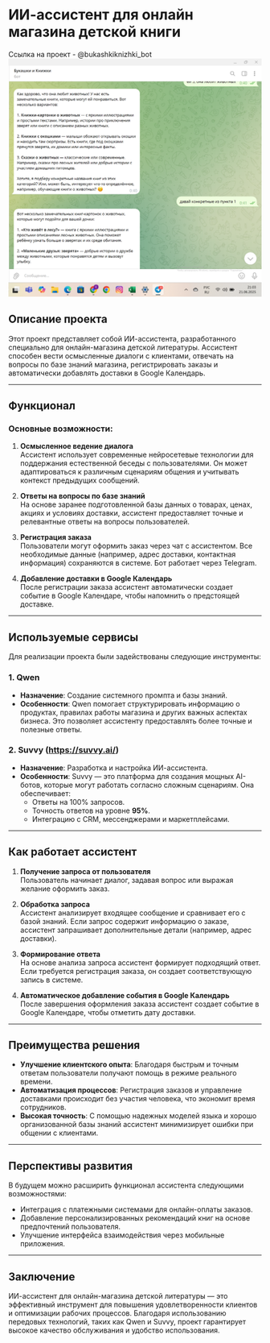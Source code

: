 # ИИ-ассистент для онлайн магазина детской книги
Ссылка на проект - @bukashkiknizhki_bot
![Иллюстрация к проекту](https://github.com/Lineve-ai/ai_assistent/blob/main/2025-06-21_21-03-19.png)

## Описание проекта

Этот проект представляет собой ИИ-ассистента, разработанного специально для онлайн-магазина детской литературы. Ассистент способен вести осмысленные диалоги с клиентами, отвечать на вопросы по базе знаний магазина, регистрировать заказы и автоматически добавлять доставки в Google Календарь.

---

## Функционал

### Основные возможности:
1. **Осмысленное ведение диалога**  
   Ассистент использует современные нейросетевые технологии для поддержания естественной беседы с пользователями. Он может адаптироваться к различным сценариям общения и учитывать контекст предыдущих сообщений.

2. **Ответы на вопросы по базе знаний**  
   На основе заранее подготовленной базы данных о товарах, ценах, акциях и условиях доставки, ассистент предоставляет точные и релевантные ответы на вопросы пользователей.

3. **Регистрация заказа**  
   Пользователи могут оформить заказ через чат с ассистентом. Все необходимые данные (например, адрес доставки, контактная информация) сохраняются в системе.
   Бот работает через Telegram.

5. **Добавление доставки в Google Календарь**  
   После регистрации заказа ассистент автоматически создает событие в Google Календаре, чтобы напомнить о предстоящей доставке.

---

## Используемые сервисы

Для реализации проекта были задействованы следующие инструменты:

### 1. **Qwen**
   - **Назначение**: Создание системного промпта и базы знаний.
   - **Особенности**: Qwen помогает структурировать информацию о продуктах, правилах работы магазина и других важных аспектах бизнеса. Это позволяет ассистенту предоставлять более точные и полезные ответы.

### 2. **Suvvy (https://suvvy.ai/)**
   - **Назначение**: Разработка и настройка ИИ-ассистента.
   - **Особенности**: Suvvy — это платформа для создания мощных AI-ботов, которые могут работать согласно сложным сценариям. Она обеспечивает:
     - Ответы на 100% запросов.
     - Точность ответов на уровне **95%**.
     - Интеграцию с CRM, мессенджерами и маркетплейсами.

---

## Как работает ассистент

1. **Получение запроса от пользователя**  
   Пользователь начинает диалог, задавая вопрос или выражая желание оформить заказ.

2. **Обработка запроса**  
   Ассистент анализирует входящее сообщение и сравнивает его с базой знаний. Если запрос содержит информацию о заказе, ассистент запрашивает дополнительные детали (например, адрес доставки).

3. **Формирование ответа**  
   На основе анализа запроса ассистент формирует подходящий ответ. Если требуется регистрация заказа, он создает соответствующую запись в системе.

4. **Автоматическое добавление события в Google Календарь**  
   После завершения оформления заказа ассистент создает событие в Google Календаре, чтобы отметить дату доставки.

---

## Преимущества решения

- **Улучшение клиентского опыта**: Благодаря быстрым и точным ответам пользователи получают помощь в режиме реального времени.
- **Автоматизация процессов**: Регистрация заказов и управление доставками происходит без участия человека, что экономит время сотрудников.
- **Высокая точность**: С помощью надежных моделей языка и хорошо организованной базы знаний ассистент минимизирует ошибки при общении с клиентами.

---

## Перспективы развития

В будущем можно расширить функционал ассистента следующими возможностями:
- Интеграция с платежными системами для онлайн-оплаты заказов.
- Добавление персонализированных рекомендаций книг на основе предпочтений пользователя.
- Улучшение интерфейса взаимодействия через мобильные приложения.

---

## Заключение

ИИ-ассистент для онлайн-магазина детской литературы — это эффективный инструмент для повышения удовлетворенности клиентов и оптимизации рабочих процессов. Благодаря использованию передовых технологий, таких как Qwen и Suvvy, проект гарантирует высокое качество обслуживания и удобство использования.
